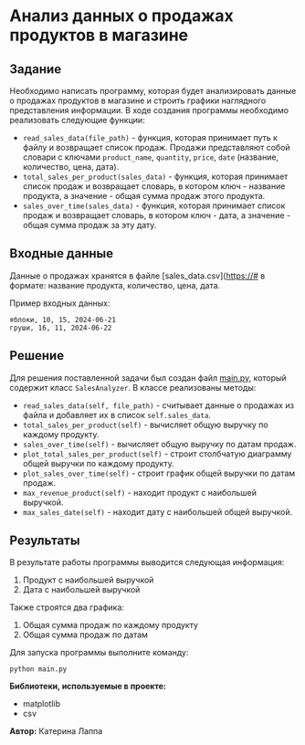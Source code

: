 # Анализ данных о продажах продуктов в магазине

## Задание

Необходимо написать программу, которая будет анализировать данные о продажах продуктов в магазине и строить графики наглядного представления информации. В ходе создания программы необходимо реализовать следующие функции:

- `read_sales_data(file_path)` - функция, которая принимает путь к файлу и возвращает список продаж. Продажи представляют собой словари с ключами `product_name`, `quantity`, `price`, `date` (название, количество, цена, дата).
- `total_sales_per_product(sales_data)` - функция, которая принимает список продаж и возвращает словарь, в котором ключ - название продукта, а значение - общая сумма продаж этого продукта.
- `sales_over_time(sales_data)` - функция, которая принимает список продаж и возвращает словарь, в котором ключ - дата, а значение - общая сумма продаж за эту дату.

## Входные данные

Данные о продажах хранятся в файле [sales_data.csv]([https://#](https://github.com/Lappa-EV/python_task_sales_analyzer/blob/master/sales_data.csv) в формате: название продукта, количество, цена, дата.

Пример входных данных:

```text
яблоки, 10, 15, 2024-06-21 
груши, 16, 11, 2024-06-22
```

## Решение

Для решения поставленной задачи был создан файл [main.py](https://github.com/Lappa-EV/python_task_sales_analyzer/blob/master/main.py),  который содержит класс `SalesAnalyzer`. В классе реализованы методы:

- `read_sales_data(self, file_path)` - считывает данные о продажах из файла и добавляет их в список `self.sales_data`.
- `total_sales_per_product(self)` - вычисляет общую выручку по каждому продукту.
- `sales_over_time(self)` - вычисляет общую выручку по датам продаж.
- `plot_total_sales_per_product(self)` - строит столбчатую диаграмму общей выручки по каждому продукту.
- `plot_sales_over_time(self)` - строит график общей выручки по датам продаж.
- `max_revenue_product(self)` - находит продукт с наибольшей выручкой.
- `max_sales_date(self)` - находит дату с наибольшей общей выручкой.


## Результаты

В результате работы программы выводится следующая информация:
1. Продукт с наибольшей выручкой
2. Дата с наибольшей выручкой 

Также строятся два графика: 
1.  Общая сумма продаж по каждому продукту
2.  Общая сумма продаж по датам


Для запуска программы выполните команду:

```
python main.py
```

**Библиотеки, используемые в проекте:**

- matplotlib
- csv

**Автор:** Катерина Лаппа
